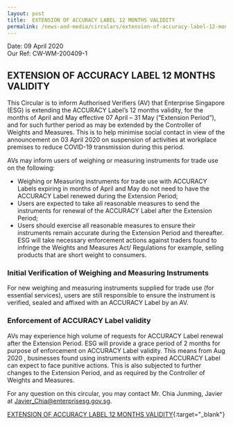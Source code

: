 ```yaml
---
layout: post
title:  EXTENSION OF ACCURACY LABEL 12 MONTHS VALIDITY
permalink: /news-and-media/circulars/extension-of-accuracy-label-12-months-validity
---
```


Date: 09 April 2020\
Our Ref: CW-WM-200409-1

## EXTENSION OF ACCURACY LABEL 12 MONTHS VALIDITY

This Circular is to inform Authorised Verifiers (AV) that Enterprise Singapore (ESG) is extending the ACCURACY Label’s 12 months validity, 
for the months of April and May effective 07 April – 31 May (“Extension Period”), and for such further period as may be extended by the Controller 
of Weights and Measures. This is to help minimise social contact in view of the announcement on 03 April 2020 on suspension of activities at 
workplace premises to reduce COVID-19 transmission during this period.

AVs may inform users of weighing or measuring instruments for trade use on the following:
- Weighing or Measuring instruments for trade use with ACCURACY Labels expiring in months of April and May do not need to have the ACCURACY Label 
renewed during the Extension Period;
- Users are expected to take all reasonable measures to send the instruments for renewal of the ACCURACY Label after the Extension Period;
- Users should exercise all reasonable measures to ensure their instruments remain accurate during the Extension Period and thereafter. 
ESG will take necessary enforcement actions against traders found to infringe the Weights and Measures Act/ Regulations for example, selling products
that are short weight to consumers.

### Initial Verification of Weighing and Measuring Instruments
For new weighing and measuring instruments supplied for trade use (for essential services), users are still responsible to ensure the instrument is
verified, sealed and affixed with an ACCURACY Label by an AV.

### Enforcement of ACCURACY Label validity
AVs may experience high volume of requests for ACCURACY Label renewal after the Extension Period. ESG will provide a grace period of 2 months for 
purpose of enforcement on ACCURACY Label validity. This means from Aug 2020 , businesses found using instruments with expired ACCURACY Label can 
expect to face punitive actions. This is also subjected to further changes to the Extension Period, and as required by the Controller of 
Weights and Measures.

For any question on this circular, you may contact Mr. Chia Junming, Javier at <Javier_Chia@enterprisesg.gov.sg>.

[EXTENSION OF ACCURACY LABEL 12 MONTHS VALIDITY](/news-and-media/circulars/circular-cw-wm-200409-1-extension-of-accuracy-label-12-months-validity.pdf){:target="_blank"}


